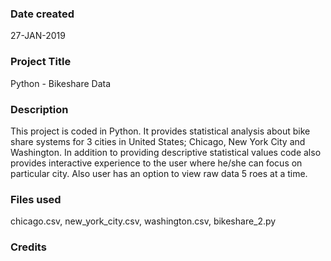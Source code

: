 ### Date created
27-JAN-2019

### Project Title
Python - Bikeshare Data

### Description
This project is coded in Python. It provides statistical analysis about bike share systems for 3 cities in United States; Chicago, New York City and Washington. In addition to providing descriptive statistical values code also provides interactive experience to the user where he/she can focus on particular city. Also user has an option to view raw data 5 roes at a time.

### Files used
chicago.csv, new_york_city.csv, washington.csv, bikeshare_2.py


### Credits
